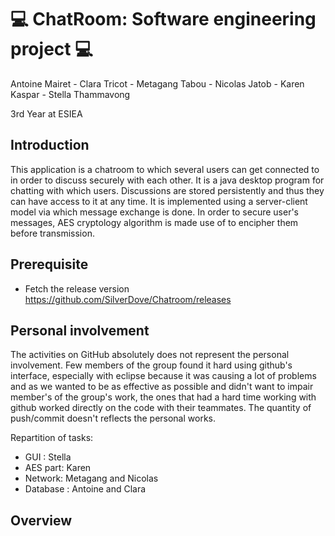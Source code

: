 # 💻 ChatRoom: Software engineering project 💻
Antoine Mairet - Clara Tricot - Metagang Tabou - Nicolas Jatob - Karen Kaspar - Stella Thammavong

3rd Year at ESIEA

## Introduction


This application is a chatroom to which several users can get connected to in order to discuss securely with each other. It is a java desktop program for chatting with which users. Discussions are stored persistently and thus they can have access to it at any time. It is implemented using a server-client model via which message exchange is done. In order to secure user's messages, AES cryptology algorithm is made use of to encipher them before transmission.

## Prerequisite

* Fetch the release version https://github.com/SilverDove/Chatroom/releases

## Personal involvement

The activities on GitHub absolutely does not represent the personal involvement. Few members of the group found it hard using github's interface, especially with eclipse because it was causing a lot of problems and as we wanted to be as effective as possible and didn't want to impair member's of the group's work, the ones that had a hard time working with github worked directly on the code with their teammates. The quantity of push/commit doesn't reflects the personal works.

Repartition of tasks:

- GUI : Stella
- AES part: Karen
- Network: Metagang and Nicolas
- Database : Antoine and Clara


## Overview
